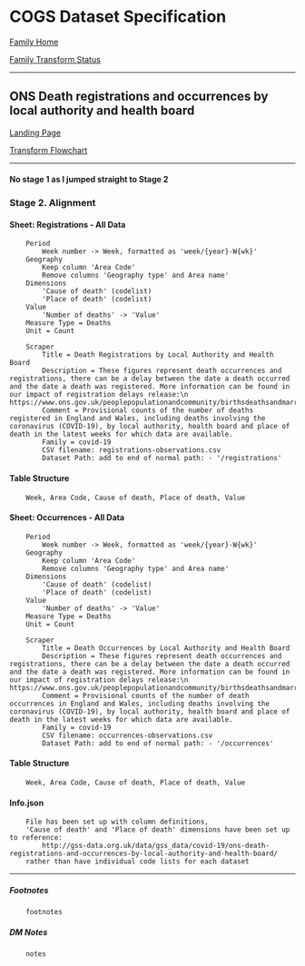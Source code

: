 # COGS Dataset Specification

[Family Home](https://gss-cogs.github.io/family-covid-19/datasets/specmenu.html)

[Family Transform Status](https://gss-cogs.github.io/family-covid-19/datasets/index.html)

----------

## ONS Death registrations and occurrences by local authority and health board 

[Landing Page](https://www.ons.gov.uk/peoplepopulationandcommunity/healthandsocialcare/causesofdeath/datasets/deathregistrationsandoccurrencesbylocalauthorityandhealthboard/2020)

[Transform Flowchart](https://gss-cogs.github.io/family-covid-19/datasets/specflowcharts.html?ONS-Death-registrations-and-occurrences-by-local-authority-and-health-board/flowchart.ttl)

----------
#### No stage 1 as I jumped straight to Stage 2

### Stage 2. Alignment

#### Sheet: Registrations - All Data

		Period
			Week number -> Week, formatted as 'week/{year}-W{wk}'
		Geography
			Keep column 'Area Code'
			Remove columns 'Geography type' and Area name'
		Dimensions
			'Cause of death' (codelist)
			'Place of death' (codelist)
		Value
			'Number of deaths' -> 'Value'
		Measure Type = Deaths
		Unit = Count

		Scraper
			Title = Death Registrations by Local Authority and Health Board
			Description = These figures represent death occurrences and registrations, there can be a delay between the date a death occurred and the date a death was registered. More information can be found in our impact of registration delays release:\n https://www.ons.gov.uk/peoplepopulationandcommunity/birthsdeathsandmarriages/deaths/articles/impactofregistrationdelaysonmortalitystatisticsinenglandandwales/latest
			Comment = Provisional counts of the number of deaths registered in England and Wales, including deaths involving the coronavirus (COVID-19), by local authority, health board and place of death in the latest weeks for which data are available.
			Family = covid-19
			CSV filename: registrations-observations.csv
			Dataset Path: add to end of normal path: - '/registrations'

#### Table Structure

		Week, Area Code, Cause of death, Place of death, Value

#### Sheet: Occurrences - All Data

		Period
			Week number -> Week, formatted as 'week/{year}-W{wk}'
		Geography
			Keep column 'Area Code'
			Remove columns 'Geography type' and Area name'
		Dimensions
			'Cause of death' (codelist)
			'Place of death' (codelist)
		Value
			'Number of deaths' -> 'Value'
		Measure Type = Deaths
		Unit = Count

		Scraper
			Title = Death Occurrences by Local Authority and Health Board
			Description = These figures represent death occurrences and registrations, there can be a delay between the date a death occurred and the date a death was registered. More information can be found in our impact of registration delays release:\n https://www.ons.gov.uk/peoplepopulationandcommunity/birthsdeathsandmarriages/deaths/articles/impactofregistrationdelaysonmortalitystatisticsinenglandandwales/latest
			Comment = Provisional counts of the number of death occurrences in England and Wales, including deaths involving the coronavirus (COVID-19), by local authority, health board and place of death in the latest weeks for which data are available.
			Family = covid-19
			CSV filename: occurrences-observations.csv
			Dataset Path: add to end of normal path: - '/occurrences'

#### Table Structure

		Week, Area Code, Cause of death, Place of death, Value

#### Info.json

		File has been set up with column definitions, 
		'Cause of death' and 'Place of death' dimensions have been set up to reference:
			http://gss-data.org.uk/data/gss_data/covid-19/ons-death-registrations-and-occurrences-by-local-authority-and-health-board/
		rather than have individual code lists for each dataset
-------------

##### Footnotes

		footnotes

##### DM Notes

		notes

